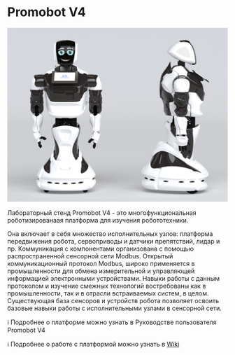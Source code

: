 # Promobot V4

![](https://github.com/Promobot-education/V4/blob/main/docs/res/robotV4.png)

  Лабораторный стенд Promobot V4 - это многофункциональная роботизированаая платформа для изучения робототехники. 

  Она включает в себя множество исполнительных узлов: платформа передвижения робота, сервоприводы и датчики препятствий, лидар и пр. Коммуникация с компонентами организована с помощью распространенной сенсорной сети Modbus. Открытый коммуникационный протокол Modbus, широко применяется в промышленности для обмена измерительной и управляющей информацией электронными устройствами. Навыки работы с данным протоколом и изучение смежных технологий востребованы как в промышленности, так и в отрасли встраиваемых систем, в целом. Существующая база сенсоров и устройств робота позволяет освоить базовые навыки работы с исполнительными узлами в сенсорной сети. 

ℹ️ Подробнее о платформе можно узнать в Руководстве пользователя Promobot V4

ℹ️ Подробнее о работе с платформой можно узнать в [Wiki](https://github.com/Promobot-education/V4/wiki)
